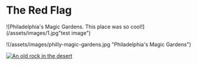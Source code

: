 <h1>The Red Flag</h1>

![Philadelphia's Magic Gardens. This place was so cool!](/assets/images/1.jpg"test image")

!(/assets/images/philly-magic-gardens.jpg "Philadelphia's Magic Gardens")


[![An old rock in the desert](/assets/images/shiprock.jpg "Shiprock, New Mexico by Beau Rogers")](https://s3.us-west-2.amazonaws.com/secure.notion-static.com/522871a0-91c1-4f07-9192-e298b3446e7e/Show.jpg?X-Amz-Algorithm=AWS4-HMAC-SHA256&X-Amz-Credential=ASIAT73L2G45DSUQFAMV%2F20200330%2Fus-west-2%2Fs3%2Faws4_request&X-Amz-Date=20200330T103218Z&X-Amz-Expires=86400&X-Amz-Security-Token=IQoJb3JpZ2luX2VjEPL%2F%2F%2F%2F%2F%2F%2F%2F%2F%2FwEaCXVzLXdlc3QtMiJIMEYCIQDUMU8zrN4UsP5znArkQuTf5judyEEtWsMk%2BVBFaXNyVgIhAK7Xquh9iAjWrenRoMpv34YjCy4dFLoMtN%2B012E83PlIKr0DCOr%2F%2F%2F%2F%2F%2F%2F%2F%2F%2FwEQABoMMjc0NTY3MTQ5MzcwIgyIFCvS%2B6mO2MP2DkkqkQMytqFMvDIrBgZUim7dhx5FkJpX2lKiYAjhx8JW2eF1zOaVPyw3FsFmwZBmie6OkMj%2FGq2WF7vXuu94373QVNhWDkhwTqsFC6X6jD4pyEe%2BeSHYufGcU5HchG%2Bkt5%2FX4lACaHbPID19hDy3OqAra0sGb8N3c%2BGc%2BFUTdwQ%2Bjh%2FuUFQtFdcdCBe1fLawszXa7n4donYfzcIsLGH8ko6VSYFI1wDLm5ea84SUzBGjcrBWBbXC5SKXft5oWa3WPbu4gn2QnAxEGYZ9L7NMW5u0UIGGloNFNehj31Fni8V%2FFmUxcshtAtHZgC9YNkP%2Be3cA2ge6FNMWtjtrWStvp8WceoMDIFrg%2F5KNxD172wF1OT8DSfNmlhlmmBChdunitke6eFlmHVXLx6vOSm3gm6M65wKpxsMHTJi9X3jc5Osq6JE1ZNAIwEoQyfELcI3XuZSU6H9SpB552Ov2QKIO2PvFV4SW5NXpVDgVWOglaF2DLAj4G2ch8PnFGWgYjR4Abv72kc8BK2vlpwRIM6516ypzrKSrlzD99Ib0BTrqAS8se1Os6Y5%2F7SmnZ%2F56CP%2BgZkEXYdKUv7GuQysKjnMcfi7hmk2P7y2PsQwmPoDmYJ4624pEGXoN4cZm0cBFTP7uT4Or4NlzRVMTeuQxAqxBdLO1YU67H65maD%2FNC8qydhCAgUvP2%2BIUTxtcwqRTvm2it%2FteCQsT5Ws8q6VeAEhfVfMBf0cmU0XEadYRWrrOOax4BXU3z3ZTPtNMv7pJEe%2FBU5Pi%2BTlp3X5eca9WiK%2B0kKv6sLw5x43V8HY5kuxqBXhaT4WjvmRunivLNjdABlKt66%2FuxPjH9eW%2BcgvCFlOq1v%2BO6jBFv%2B%2Folg%3D%3D&X-Amz-Signature=715d9e39bb78f3aa704811c780499877cba6cf3864fa210d66cf77381ca41d7a&X-Amz-SignedHeaders=host&response-content-disposition=filename%20%3D%22Show.jpg%22)
